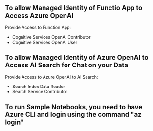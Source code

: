 
## To allow Managed Identity of Functio App to Access Azure OpenAI
Provide Access to Function App:
- Cognitive Services OpenAI Contributor
- Cognitive Services OpenAI User

## To allow Managed Identity of Azure OpenAI to Access AI Search for Chat on your Data
Provide Access to Azure OpenAI to AI Search:
- Search Index Data Reader
- Search Service Contributor 

## To run Sample Notebooks, you need to have Azure CLI and login using the command "az login"